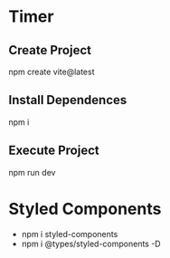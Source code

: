 # Timer

## Create Project
npm create vite@latest

## Install Dependences
npm i

## Execute Project
npm run dev

# Styled Components
- npm i styled-components
- npm i @types/styled-components -D